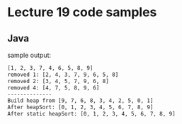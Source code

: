 # Lecture 19 code samples

## Java

sample output:

```bash
[1, 2, 3, 7, 4, 6, 5, 8, 9]
removed 1: [2, 4, 3, 7, 9, 6, 5, 8]
removed 2: [3, 4, 5, 7, 9, 6, 8]
removed 4: [4, 7, 5, 8, 9, 6]
--------------
Build heap from [9, 7, 6, 8, 3, 4, 2, 5, 0, 1]
After heapSort: [0, 1, 2, 3, 4, 5, 6, 7, 8, 9]
After static heapSort: [0, 1, 2, 3, 4, 5, 6, 7, 8, 9]
```